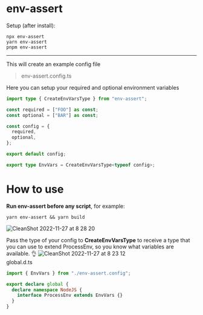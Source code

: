 # env-assert
Setup (after install):

    npx env-assert
    yarn env-assert
    pnpm env-assert

---
This will create an example config file

> env-assert.config.ts

Here you can setup your required and optional environment variables  
```typescript
import type { CreateEnvVarsType } from "env-assert";

const required = ["FOO"] as const;
const optional = ["BAR"] as const;

const config = {
  required,
  optional,
};

export default config;

export type EnvVars = CreateEnvVarsType<typeof config>;
```


# How to use
**Run env-assert before any script**, for example:

    yarn env-assert && yarn build
    

![CleanShot 2022-11-27 at 8 28 20](https://user-images.githubusercontent.com/68335961/204158085-5b1477dc-023b-40f3-abc1-5da906f8d4d8.png)

Pass the type of your config to **CreateEnvVarsType** to receive a type that you can use to extend ProcessEnv, so you know what variables are available. 👌
![CleanShot 2022-11-27 at 8 23 12](https://user-images.githubusercontent.com/68335961/204157903-273ff75e-b9a1-4cfc-bcab-16a5be66b2b3.gif)  
global.d.ts
```typescript
import { EnvVars } from "./env-assert.config";

export declare global {
  declare namespace NodeJS {
    interface ProcessEnv extends EnvVars {}
  }
}

```
